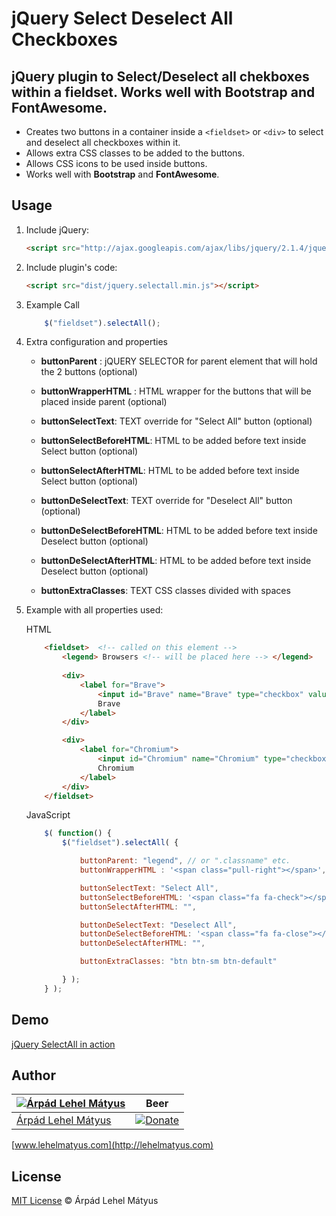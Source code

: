 # jQuery Select Deselect All Checkboxes

## jQuery plugin to Select/Deselect all chekboxes within a fieldset. Works well with Bootstrap and FontAwesome.

- Creates two buttons in a container inside a `<fieldset>` or `<div>` to select and deselect all checkboxes within it.
- Allows extra CSS classes to be added to the buttons.
- Allows CSS icons to be used inside buttons.
- Works well with **Bootstrap** and **FontAwesome**.

## Usage

1. Include jQuery:

	```html
	<script src="http://ajax.googleapis.com/ajax/libs/jquery/2.1.4/jquery.min.js"></script>
	```

2. Include plugin's code:

	```html
	<script src="dist/jquery.selectall.min.js"></script>
	```

3. Example Call
	```javascript
		$("fieldset").selectAll();
	```

4. Extra configuration and properties

	- **buttonParent** : jQUERY SELECTOR for parent element that will hold the 2 buttons (optional)
	- **buttonWrapperHTML** : HTML wrapper for the buttons that will be placed inside parent (optional)

	- **buttonSelectText**: TEXT override for "Select All" button (optional)
	- **buttonSelectBeforeHTML**: HTML to be added before text inside Select button (optional)
	- **buttonSelectAfterHTML**: HTML to be added before text inside Select button (optional)

	- **buttonDeSelectText**: TEXT override for "Deselect All" button (optional)
	- **buttonDeSelectBeforeHTML**: HTML to be added before text inside Deselect button (optional)
	- **buttonDeSelectAfterHTML**: HTML to be added before text inside Deselect button (optional)

	- **buttonExtraClasses**: TEXT CSS classes divided with spaces

5. Example with all properties used:

	HTML

	```html
		<fieldset>  <!-- called on this element -->		
			<legend> Browsers <!-- will be placed here --> </legend> 
			
			<div>
				<label for="Brave">
					<input id="Brave" name="Brave" type="checkbox" value="2"/>
					Brave
				</label>
			</div>

			<div>
				<label for="Chromium">
					<input id="Chromium" name="Chromium" type="checkbox" value="1"/>
					Chromium
				</label>
			</div>
		</fieldset>
	```

	JavaScript

	```javascript
		$( function() {
			$("fieldset").selectAll( {

				buttonParent: "legend", // or ".classname" etc.
				buttonWrapperHTML : '<span class="pull-right"></span>',

				buttonSelectText: "Select All",
				buttonSelectBeforeHTML: '<span class="fa fa-check"></span>',
				buttonSelectAfterHTML: "",

				buttonDeSelectText: "Deselect All",
				buttonDeSelectBeforeHTML: '<span class="fa fa-close"></span>',
				buttonDeSelectAfterHTML: "",

				buttonExtraClasses: "btn btn-sm btn-default"

			} );
		} );
	```

## Demo

[jQuery SelectAll in action](https://lehelmatyus.github.io/jquery-selectall/)


## Author

| [![Árpád Lehel Mátyus](http://gravatar.com/avatar/bec2e04f7cb910e360c3a467b21fa363?s=70)](http://lehelmatyus.com)|Beer|
|--------|-------|
|[Árpád Lehel Mátyus](http://lehelmatyus.com) |[![Donate](https://img.shields.io/badge/Donate-PayPal-green.svg)](https://www.paypal.com/cgi-bin/webscr?cmd=_donations&business=matyuslehel%40gmail%2ecom&lc=US&item_name=Buy%20Lehel%20a%20beer%2e&item_number=buy%2dme%2dbeer%2dwebsite&currency_code=USD&bn=PP%2dDonationsBF%3abtn_donate_LG%2egif%3aNonHosted)|

[www.lehelmatyus.com](http://lehelmatyus.com)

## License

[MIT License](http://mit-license.org/) © Árpád Lehel Mátyus
